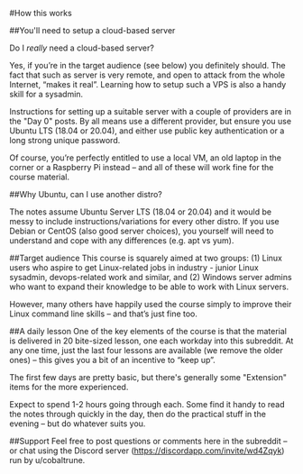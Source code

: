 #How this works

##You'll need to setup a cloud-based server

Do I *really* need a cloud-based server?

Yes, if you’re in the target audience (see below) you definitely should. The fact that such as server is very remote, and open to attack from the whole Internet, “makes it real”. Learning how to setup such a VPS is also a handy skill for a sysadmin. 

Instructions for setting up a suitable server with a couple of providers are in the "Day 0" posts. By all means use a different provider, but ensure you use Ubuntu LTS (18.04 or 20.04), and either use public key authentication or a long strong unique password.

Of course, you’re perfectly entitled to use a local VM, an old laptop in the corner or a Raspberry Pi instead – and all of these will work fine for the course material.

##Why Ubuntu, can I use another distro?

The notes assume Ubuntu Server LTS (18.04 or 20.04) and it would be messy to include instructions/variations for every other distro. If you use Debian or CentOS (also good server choices), you yourself will need to understand and cope with any differences (e.g. apt vs yum).

##Target audience
This course is squarely aimed at two groups: (1) Linux users who aspire to get Linux-related jobs in industry - junior Linux sysadmin, devops-related work and similar, and (2) Windows server admins who want to expand their knowledge to be able to work with Linux servers.

However, many others have happily used the course simply to improve their Linux command line skills – and that’s just fine too.

##A daily lesson
One of the key elements of the course is that the material is delivered in 20 bite-sized lesson, one each workday into this subreddit. At any one time, just the last four lessons are available (we remove the older ones) – this gives you a bit of an incentive to “keep up”.

The first few days are pretty basic, but there's generally some "Extension" items for the more experienced.

Expect to spend 1-2 hours going through each. Some find it handy to read the notes through quickly in the day, then do the practical stuff in the evening – but do whatever suits you.

##Support
Feel free to post questions or comments here in the subreddit – or chat using the Discord server (https://discordapp.com/invite/wd4Zqyk) run by u/cobaltrune.
